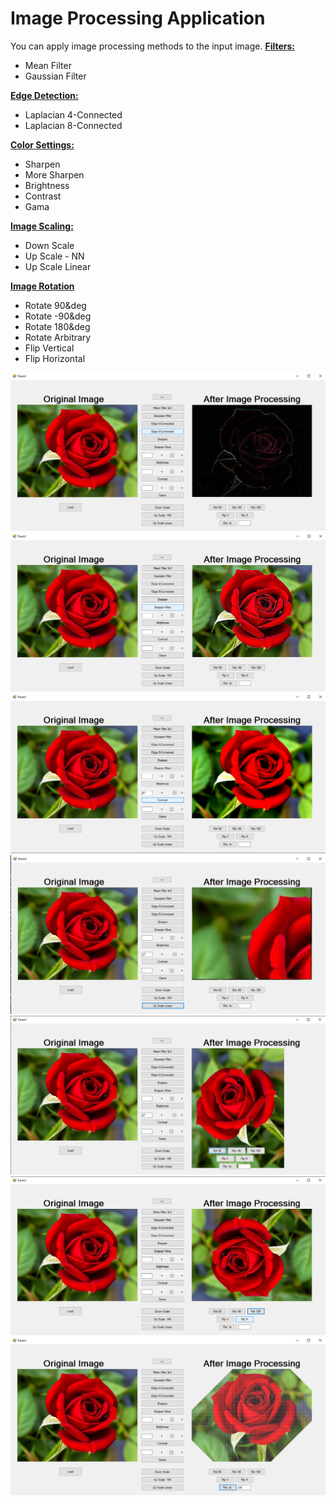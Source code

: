 # Image Processing Application

You can apply image processing methods to the input image. 
<u>**Filters:**</u>

- Mean Filter
- Gaussian Filter

<u>**Edge Detection:**</u>

- Laplacian 4-Connected
- Laplacian 8-Connected

<u>**Color Settings:**</u>

- Sharpen
- More Sharpen
- Brightness
- Contrast
- Gama

<u>**Image Scaling:**</u>

- Down Scale
- Up Scale - NN
- Up Scale Linear

<u>**Image Rotation**</u>

- Rotate 90&deg
- Rotate -90&deg
- Rotate 180&deg
- Rotate Arbitrary
- Flip Vertical
- Flip Horizontal

![Test1](src/i1.png)
![Test2](src/i2.png)
![Test3](src/i3.png)
![Test4](src/i4.png)
![Test5](src/i5.png)
![Test6](src/i6.png)
![Test7](src/i7.png)
